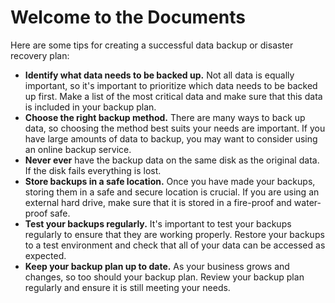 Welcome to the Documents
========================
Here are some tips for creating a successful data backup or disaster recovery plan:

* **Identify what data needs to be backed up.** Not all data is equally important, so it's important to prioritize which data needs to be backed up first. Make a list of the most critical data and make sure that this data is included in your backup plan.
* **Choose the right backup method.** There are many ways to back up data, so choosing the method best suits your needs are important. If you have large amounts of data to backup, you may want to consider using an online backup service.
* **Never ever** have the backup data on the same disk as the original data. If the disk fails everything is lost.
* **Store backups in a safe location.** Once you have made your backups, storing them in a safe and secure location is crucial. If you are using an external hard drive, make sure that it is stored in a fire-proof and water-proof safe.
* **Test your backups regularly.** It's important to test your backups regularly to ensure that they are working properly. Restore your backups to a test environment and check that all of your data can be accessed as expected.
* **Keep your backup plan up to date.** As your business grows and changes, so too should your backup plan. Review your backup plan regularly and ensure it is still meeting your needs.
